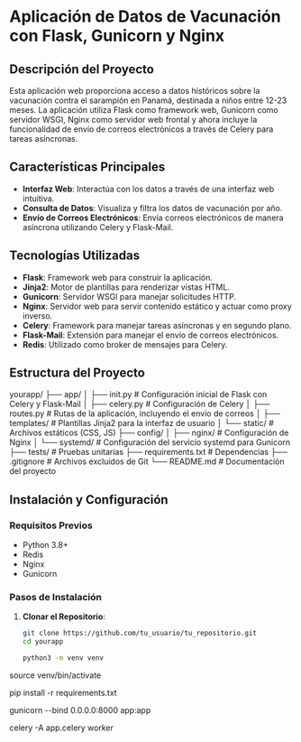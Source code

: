 # Aplicación de Datos de Vacunación con Flask, Gunicorn y Nginx

## Descripción del Proyecto
Esta aplicación web proporciona acceso a datos históricos sobre la vacunación contra el sarampión en Panamá, destinada a niños entre 12-23 meses. La aplicación utiliza Flask como framework web, Gunicorn como servidor WSGI, Nginx como servidor web frontal y ahora incluye la funcionalidad de envío de correos electrónicos a través de Celery para tareas asíncronas.

## Características Principales
- **Interfaz Web**: Interactúa con los datos a través de una interfaz web intuitiva.
- **Consulta de Datos**: Visualiza y filtra los datos de vacunación por año.
- **Envío de Correos Electrónicos**: Envía correos electrónicos de manera asíncrona utilizando Celery y Flask-Mail.

## Tecnologías Utilizadas
- **Flask**: Framework web para construir la aplicación.
- **Jinja2**: Motor de plantillas para renderizar vistas HTML.
- **Gunicorn**: Servidor WSGI para manejar solicitudes HTTP.
- **Nginx**: Servidor web para servir contenido estático y actuar como proxy inverso.
- **Celery**: Framework para manejar tareas asíncronas y en segundo plano.
- **Flask-Mail**: Extensión para manejar el envío de correos electrónicos.
- **Redis**: Utilizado como broker de mensajes para Celery.

## Estructura del Proyecto
yourapp/ ├── app/ │ ├── init.py # Configuración inicial de Flask con Celery y Flask-Mail │ ├── celery.py # Configuración de Celery │ ├── routes.py # Rutas de la aplicación, incluyendo el envío de correos │ ├── templates/ # Plantillas Jinja2 para la interfaz de usuario │ └── static/ # Archivos estáticos (CSS, JS) ├── config/ │ ├── nginx/ # Configuración de Nginx │ └── systemd/ # Configuración del servicio systemd para Gunicorn ├── tests/ # Pruebas unitarias ├── requirements.txt # Dependencias ├── .gitignore # Archivos excluidos de Git └── README.md # Documentación del proyecto


## Instalación y Configuración

### Requisitos Previos
- Python 3.8+
- Redis
- Nginx
- Gunicorn

### Pasos de Instalación
1. **Clonar el Repositorio**:
   ```bash
   git clone https://github.com/tu_usuario/tu_repositorio.git
   cd yourapp

   python3 -m venv venv
source venv/bin/activate


pip install -r requirements.txt


gunicorn --bind 0.0.0.0:8000 app:app

celery -A app.celery worker

